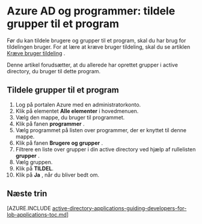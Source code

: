 <properties
    pageTitle="Azure AD og programmer: tildele grupper til programmet | Microsoft Azure"
    description="Sådan implementere gruppetildeling til Azure-programmer."
    services="active-directory"
    documentationCenter=""
    authors="IHenkel"
    manager="femila"
    editor=""/>

<tags
    ms.service="active-directory"
    ms.workload="identity"
    ms.tgt_pltfrm="na"
    ms.devlang="na"
    ms.topic="article"
    ms.date="12/03/2015"
    ms.author="inhenk"/>

# <a name="azure-ad-and-applications-assigning-groups-to-an-application"></a>Azure AD og programmer: tildele grupper til et program
Før du kan tildele brugere og grupper til et program, skal du har brug for tildelingen bruger. For at lære at kræve bruger tildeling, skal du se artiklen [Kræve bruger tildeling](active-directory-applications-guiding-developers-requiring-user-assignment.md) .

Denne artikel forudsætter, at du allerede har oprettet grupper i active directory, du bruger til dette program.

## <a name="assigning-groups-to-an-application"></a>Tildele grupper til et program
1. Log på portalen Azure med en administratorkonto.
2. Klik på elementet **Alle elementer** i hovedmenuen.
3. Vælg den mappe, du bruger til programmet.
4. Klik på fanen **programmer** .
5. Vælg programmet på listen over programmer, der er knyttet til denne mappe.
6. Klik på fanen **Brugere og grupper** .
7. Filtrere en liste over grupper i din active directory ved hjælp af rullelisten **grupper** .
8. Vælg gruppen.
9. Klik på **TILDEL**.
10. Klik på **Ja** , når du bliver bedt om.

## <a name="next-steps"></a>Næste trin
[AZURE.INCLUDE [active-directory-applications-guiding-developers-for-lob-applications-toc.md](../../includes/active-directory-applications-guiding-developers-for-lob-applications-toc.md)]
